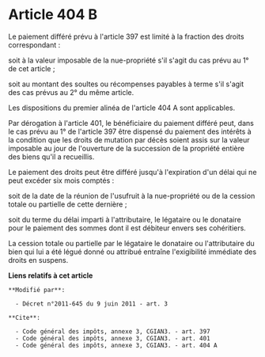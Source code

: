 # Article 404 B

Le paiement différé prévu à l'article 397 est limité à la fraction des droits correspondant : 

soit à la valeur imposable de la nue-propriété s'il s'agit du cas prévu au 1° de cet article ; 

soit au montant des soultes ou récompenses payables à terme s'il s'agit des cas prévus au 2° du même article. 

Les dispositions du premier alinéa de l'article 404 A sont applicables. 

Par dérogation à l'article 401, le bénéficiaire du paiement différé peut, dans le cas prévu au 1° de l'article 397 être
dispensé du paiement des intérêts à la condition que les droits de mutation par décès soient assis sur la valeur imposable au
jour de l'ouverture de la succession de la propriété entière des biens qu'il a recueillis. 

Le paiement des droits peut être différé jusqu'à l'expiration d'un délai qui ne peut excéder six mois comptés : 

soit de la date de la réunion de l'usufruit à la nue-propriété ou de la cession totale ou partielle de cette dernière ; 

soit du terme du délai imparti à l'attributaire, le légataire ou le donataire pour le paiement des sommes dont il est
débiteur envers ses cohéritiers. 

La cession totale ou partielle par le légataire le donataire ou l'attributaire du bien qui lui a été légué donné ou attribué
entraîne l'exigibilité immédiate des droits en suspens.

**Liens relatifs à cet article**

	**Modifié par**:

	  - Décret n°2011-645 du 9 juin 2011 - art. 3

	**Cite**:

	  - Code général des impôts, annexe 3, CGIAN3. - art. 397
	  - Code général des impôts, annexe 3, CGIAN3. - art. 401
	  - Code général des impôts, annexe 3, CGIAN3. - art. 404 A
